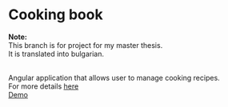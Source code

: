 Cooking book
============

**Note:** <br />
This branch is for project for my master thesis. <br />
It is translated into bulgarian.<br />
<br />

Angular application that allows user to manage cooking recipes. <br />
For more details [here](https://github.com/oNora/angularjs_projects/tree/master/cooking-book) <br />
[Demo](http://onora.github.io/angularjs_projects/cooking-book)

